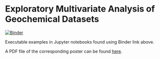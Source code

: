 # Exploratory Multivariate Analysis of Geochemical Datasets

[![Binder](https://mybinder.org/badge.svg)](https://mybinder.org/v2/gh/morganjwilliams/exploratory-geochemistry/master?urlpath=lab/tree/00_Intro.ipynb)

Executable examples in Jupyter notebooks found using Binder link above.

A PDF file of the corresponding poster can be found [here](./C3DIS2018_Williams_Morgan.pdf).